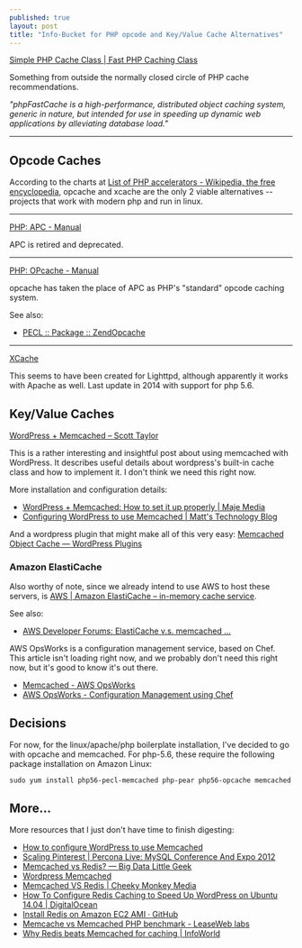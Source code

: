 ```yaml
---
published: true
layout: post
title: "Info-Bucket for PHP opcode and Key/Value Cache Alternatives"
---
```




[Simple PHP Cache Class | Fast PHP Caching Class](http://www.phpfastcache.com/)

Something from outside the normally closed circle of PHP cache recommendations.

*"phpFastCache is a high-performance, distributed object caching system, generic in nature, but intended for use in speeding up dynamic web applications by alleviating database load."*

---

## Opcode Caches

According to the charts at [List of PHP accelerators - Wikipedia, the free encyclopedia](https://en.wikipedia.org/wiki/List_of_PHP_accelerators#XCache), opcache and xcache are the only 2 viable alternatives -- projects that work with modern php and run in linux.

---

[PHP: APC - Manual](http://php.net/manual/en/book.apc.php)

APC is retired and deprecated.

---

[PHP: OPcache - Manual](http://php.net/manual/en/book.opcache.php)

opcache has taken the place of APC as PHP's "standard" opcode caching system.

See also:

* [PECL :: Package :: ZendOpcache](http://pecl.php.net/package/ZendOpcache)

---

[XCache](http://xcache.lighttpd.net/)

This seems to have been created for Lighttpd, although apparently it works with Apache as well. Last update in 2014 with support for php 5.6.


## Key/Value Caches

[WordPress + Memcached – Scott Taylor](http://scotty-t.com/2012/01/20/wordpress-memcached/)

This is a rather interesting and insightful post about using memcached with WordPress. It describes useful details about wordpress's built-in cache class and how to implement it. I don't think we need this right now.

More installation and configuration details:

* [WordPress + Memcached: How to set it up properly | Maje Media](https://majemedia.com/wordpress-memcached-how-to-set-it-up-properly/)
* [Configuring WordPress to use Memcached | Matt's Technology Blog](http://technology.mattrude.com/2011/11/configuring-wordpress-to-use-memcached/)

And a wordpress plugin that might make all of this very easy: [Memcached Object Cache — WordPress Plugins](https://wordpress.org/plugins/memcached/)

### Amazon ElastiCache

Also worthy of note, since we already intend to use AWS to host these servers, is [AWS | Amazon ElastiCache – in-memory cache service](https://aws.amazon.com/elasticache/).

See also:

* [AWS Developer Forums: ElastiCache v.s. memcached ...](https://forums.aws.amazon.com/thread.jspa?threadID=84311)

AWS OpsWorks is a configuration management service, based on Chef. This article isn't loading right now, and we probably don't need this right now, but it's good to know it's out there.

* [Memcached - AWS OpsWorks](http://docs.aws.amazon.com/opsworks/latest/userguide/workinglayers-mem.html)
* [AWS OpsWorks - Configuration Management using Chef](https://aws.amazon.com/opsworks/)


## Decisions

For now, for the linux/apache/php boilerplate installation, I've decided to go with opcache and memcached. For php-5.6, these require the following package installation on Amazon Linux:

```
sudo yum install php56-pecl-memcached php-pear php56-opcache memcached
```

## More...

More resources that I just don't have time to finish digesting:

* [How to configure WordPress to use Memcached](https://www.siteground.com/tutorials/supercacher/wordpress_memcached.htm)
* [Scaling Pinterest | Percona Live: MySQL Conference And Expo 2012](https://www.percona.com/live/mysql-conference-2012/sessions/scaling-pinterest)
* [Memcached vs Redis? — Big Data Little Geek](http://www.bigdatalittlegeek.com/blog/2014/3/25/memcached-vs-redis)
* [Wordpress Memcached](https://redislabs.com/wordpress-memcached)
* [Memcached VS Redis | Cheeky Monkey Media](http://cheekymonkeymedia.ca/blog/web-development/memcached-vs-redis)
* [How To Configure Redis Caching to Speed Up WordPress on Ubuntu 14.04 | DigitalOcean](https://www.digitalocean.com/community/tutorials/how-to-configure-redis-caching-to-speed-up-wordpress-on-ubuntu-14-04)
* [Install Redis on Amazon EC2 AMI · GitHub](https://gist.github.com/dstroot/2776679)
* [Memcache vs Memcached PHP benchmark - LeaseWeb labs](https://www.leaseweb.com/labs/2013/03/memcache-vs-memcached-php-benchmark/)
* [Why Redis beats Memcached for caching | InfoWorld](http://www.infoworld.com/article/2825890/application-development/why-redis-beats-memcached-for-caching.html)
